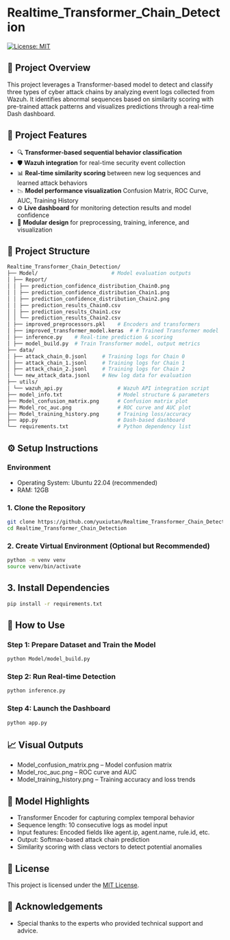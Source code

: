 # Realtime_Transformer_Chain_Detection

[![License: MIT](https://img.shields.io/badge/License-MIT-blue.svg)](https://opensource.org/licenses/MIT)
## 📌 Project Overview

This project leverages a Transformer-based model to detect and classify three types of cyber attack chains by analyzing event logs collected from Wazuh. It identifies abnormal sequences based on similarity scoring with pre-trained attack patterns and visualizes predictions through a real-time Dash dashboard.

## 📌 Project Features

- 🔍 **Transformer-based sequential behavior classification**
- 🛡️ **Wazuh integration** for real-time security event collection
- 📊 **Real-time similarity scoring** between new log sequences and learned attack behaviors
- 📉 **Model performance visualization** Confusion Matrix, ROC Curve, AUC, Training History
- ⚙️ **Live dashboard** for monitoring detection results and model confidence
- 🔁 **Modular design** for preprocessing, training, inference, and visualization


## 📂 Project Structure

```bash
Realtime_Transformer_Chain_Detection/
├── Model/                        # Model evaluation outputs
│ ├── Report/
│ │ ├── prediction_confidence_distribution_Chain0.png
│ │ ├── prediction_confidence_distribution_Chain1.png
│ │ ├── prediction_confidence_distribution_Chain2.png
│ │ ├── prediction_results_Chain0.csv
│ │ ├── prediction_results_Chain1.csv
│ │ └── prediction_results_Chain2.csv
│ ├── improved_preprocessors.pkl    # Encoders and transformers
│ ├── improved_transformer_model.keras  # # Trained Transformer model
│ ├── inference.py    # Real-time prediction & scoring
│ ├── model_build.py  # Train Transformer model, output metrics
├── data/
│ ├── attack_chain_0.jsonl     # Training logs for Chain 0
│ ├── attack_chain_1.jsonl     # Training logs for Chain 1
│ ├── attack_chain_2.jsonl     # Training logs for Chain 2
│ └── new_attack_data.jsonl    # New log data for evaluation
├── utils/
│ └── wazuh_api.py                  # Wazuh API integration script
├── model_info.txt                  # Model structure & parameters
├── Model_confusion_matrix.png      # Confusion matrix plot
├── Model_roc_auc.png               # ROC curve and AUC plot
├── Model_training_history.png      # Training loss/accuracy
├── app.py                          # Dash-based dashboard
└── requirements.txt                # Python dependency list
```

## ⚙️ Setup Instructions
### Environment
- Operating System: Ubuntu 22.04 (recommended)
- RAM: 12GB

### 1. Clone the Repository

```bash
git clone https://github.com/yuxiutan/Realtime_Transformer_Chain_Detection.git
cd Realtime_Transformer_Chain_Detection
```

### 2. Create Virtual Environment (Optional but Recommended)

```bash
python -m venv venv
source venv/bin/activate
```

## 3. Install Dependencies

```bash
pip install -r requirements.txt
```

## 🚀 How to Use

### Step 1: Prepare Dataset and Train the Model

```bash
python Model/model_build.py
```

### Step 2: Run Real-time Detection

```bash
python inference.py
```

### Step 4: Launch the Dashboard

```bash
python app.py
```

## 📈 Visual Outputs
- Model_confusion_matrix.png – Model confusion matrix
- Model_roc_auc.png – ROC curve and AUC
- Model_training_history.png – Training accuracy and loss trends

## 🧠 Model Highlights
- Transformer Encoder for capturing complex temporal behavior
- Sequence length: 10 consecutive logs as model input
- Input features: Encoded fields like agent.ip, agent.name, rule.id, etc.
- Output: Softmax-based attack chain prediction
- Similarity scoring with class vectors to detect potential anomalies

## 📄 License
This project is licensed under the [MIT License](LICENSE).

## 🙏 Acknowledgements
- Special thanks to the experts who provided technical support and advice.

